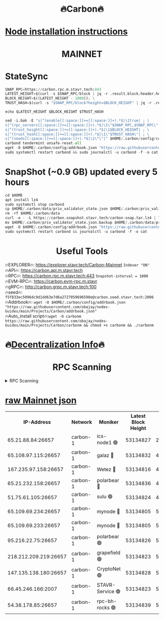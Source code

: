 <h1 align="center"> 🔥Carbon🔥</h1>

[Node installation instructions](https://github.com/obajay/nodes-Guides/tree/main/Projects/Carbon)
=
<h1 align="center"> MAINNET</h1>

# StateSync
```python
SNAP_RPC=https://carbon.rpc.m.stavr.tech:443
LATEST_HEIGHT=$(curl -s $SNAP_RPC/block | jq -r .result.block.header.height); \
BLOCK_HEIGHT=$((LATEST_HEIGHT - 1000)); \
TRUST_HASH=$(curl -s "$SNAP_RPC/block?height=$BLOCK_HEIGHT" | jq -r .result.block_id.hash)

echo $LATEST_HEIGHT $BLOCK_HEIGHT $TRUST_HASH

sed -i.bak -E "s|^(enable[[:space:]]+=[[:space:]]+).*$|\1true| ; \
s|^(rpc_servers[[:space:]]+=[[:space:]]+).*$|\1\"$SNAP_RPC,$SNAP_RPC\"| ; \
s|^(trust_height[[:space:]]+=[[:space:]]+).*$|\1$BLOCK_HEIGHT| ; \
s|^(trust_hash[[:space:]]+=[[:space:]]+).*$|\1\"$TRUST_HASH\"| ; \
s|^(seeds[[:space:]]+=[[:space:]]+).*$|\1\"\"|" $HOME/.carbon/config/config.toml
carbond tendermint unsafe-reset-all
wget -O $HOME/.carbon/config/addrbook.json "https://raw.githubusercontent.com/obajay/nodes-Guides/main/Projects/Carbon/addrbook.json"
sudo systemctl restart carbond && sudo journalctl -u carbond -f -o cat
```
# SnapShot (~0.9 GB) updated every 5 hours
```python
cd $HOME
apt install lz4
sudo systemctl stop carbond
cp $HOME/.carbon/data/priv_validator_state.json $HOME/.carbon/priv_validator_state.json.backup
rm -rf $HOME/.carbon/data
curl -o - -L https://carbon.snapshot.stavr.tech/carbon-snap.tar.lz4 | lz4 -c -d - | tar -x -C $HOME/.carbon --strip-components 2
mv $HOME/.carbon/priv_validator_state.json.backup $HOME/.carbon/data/priv_validator_state.json
wget -O $HOME/.carbon/config/addrbook.json "https://raw.githubusercontent.com/obajay/nodes-Guides/main/Projects/Carbon/addrbook.json"
sudo systemctl restart carbond && journalctl -u carbond -f -o cat
```

 <h1 align="center"> Useful Tools</h1>

🔥EXPLORER🔥:     https://explorer.stavr.tech/Carbon-Mainnet        `Indexer "ON"` \
🔥API🔥:          https://carbon.api.m.stavr.tech \
🔥RPC🔥:          https://carbon.rpc.m.stavr.tech:443              `Snapshot-interval = 1000` \
🔥EVM-RPC🔥:      https://carbon.evm-rpc.m.stavr \
🔥gRPC🔥:         http://carbon.grpc.m.stavr.tech:100 \
🔥seed🔥:      `f5f833ec5096dc9d1dd63e7d6a2727059696590e@carbon.seed.stavr.tech:2006` \
🔥Addrbook🔥:  `wget -O $HOME/.carbon/config/addrbook.json "https://raw.githubusercontent.com/obajay/nodes-Guides/main/Projects/Carbon/addrbook.json"` \
🔥Auto_install script🔥:`wget -O carbonm https://raw.githubusercontent.com/obajay/nodes-Guides/main/Projects/Carbon/carbonm && chmod +x carbonm && ./carbonm`

🔥[Decentralization Info](https://github.com/obajay/StateSync-snapshots/tree/main/Projects/Carbon/Decentralization)🔥
=
<h1 align="center"> RPC Scanning</h1>

<details>
<summary>RPC Scanning</summary>

<h2 align="center"> We scan nodes in real time every 4 hours. And we provide the final result of RPC endpoints.
We cannot influence the operation of these nodes in any way. </h2>


```python
If Voting Power is higher than 0 --> then the Node is a validator of the network and may be subject to attack and be a potential threat to the chain.
```
```python
We marked such validators with a red symbol
```

</details>

[raw Mainnet json](https://rpc-check.carbonm.stavr.tech/carbonm/rpc-carbonm-result.json)
=


<table><tr><th>IP-Address</th><th>Network</th><th>Moniker</th><th>Latest Block Height</th><th>Earliest Block Height</th><th>Catching Up</th><th>Tx Index</th><th>Voting Power</th><th>Scan Time</th></tr><tr><td>65.21.88.84:26657</td><td>carbon-1</td><td>ics-node1 🟢</td><td>53134827</td><td>21164241</td><td>False</td><td>off</td><td>0</td><td>2024-02-01T20:01:15.407485845UTC</td></tr><tr><td>65.108.97.115:26657</td><td>carbon-1</td><td>galaz 🔴</td><td>53134832</td><td>47374001</td><td>False</td><td>on</td><td>11237787648</td><td>2024-02-01T20:01:26.314197618UTC</td></tr><tr><td>167.235.97.158:26657</td><td>carbon-1</td><td>Wetez 🔴</td><td>53134816</td><td>48067570</td><td>False</td><td>on</td><td>1330715131</td><td>2024-02-01T20:00:50.347181730UTC</td></tr><tr><td>65.21.232.158:26657</td><td>carbon-1</td><td>polarbear 🔴</td><td>53134836</td><td>48126001</td><td>False</td><td>on</td><td>10881614682</td><td>2024-02-01T20:01:34.866165314UTC</td></tr><tr><td>51.75.61.105:26657</td><td>carbon-1</td><td>sulu 🟢</td><td>53134824</td><td>48742001</td><td>False</td><td>on</td><td>0</td><td>2024-02-01T20:01:06.489886288UTC</td></tr><tr><td>65.109.69.234:26657</td><td>carbon-1</td><td>mynode 🔴</td><td>53134805</td><td>50560001</td><td>False</td><td>off</td><td>12849688991</td><td>2024-02-01T20:00:29.516653769UTC</td></tr><tr><td>65.109.69.233:26657</td><td>carbon-1</td><td>mynode 🔴</td><td>53134805</td><td>50610001</td><td>False</td><td>off</td><td>8704822948</td><td>2024-02-01T20:00:29.155137503UTC</td></tr><tr><td>95.216.22.75:26657</td><td>carbon-1</td><td>polarbear 🟢</td><td>53134826</td><td>52338001</td><td>False</td><td>on</td><td>0</td><td>2024-02-01T20:01:13.025742675UTC</td></tr><tr><td>218.212.209.219:26657</td><td>carbon-1</td><td>grapefield 🟢</td><td>53134823</td><td>52371001</td><td>False</td><td>on</td><td>0</td><td>2024-02-01T20:01:04.145423850UTC</td></tr><tr><td>147.135.138.180:26657</td><td>carbon-1</td><td>CryptoNet 🟢</td><td>53134828</td><td>52934001</td><td>False</td><td>on</td><td>0</td><td>2024-02-01T20:01:17.792059619UTC</td></tr><tr><td>66.45.246.166:2007</td><td>carbon-1</td><td>STAVR-Service 🟢</td><td>53134823</td><td>53126001</td><td>False</td><td>on</td><td>0</td><td>2024-02-01T20:01:03.174712850UTC</td></tr><tr><td>54.38.178.85:26657</td><td>carbon-1</td><td>rpc-bh-rocks 🟢</td><td>53134839</td><td>53130001</td><td>False</td><td>on</td><td>0</td><td>2024-02-01T20:01:39.321247422UTC</td></tr></table>
